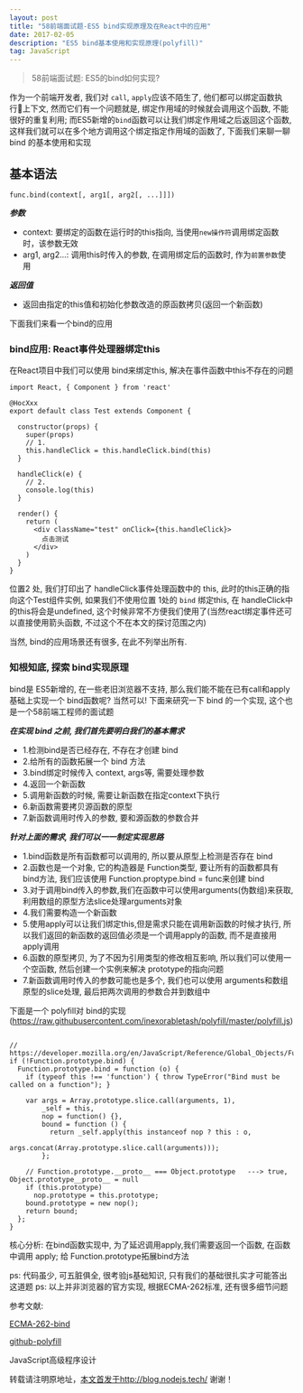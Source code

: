 ```yaml
---
layout: post
title: "58前端面试题-ES5 bind实现原理及在React中的应用"
date: 2017-02-05 
description: "ES5 bind基本使用和实现原理(polyfill)"
tag: JavaScript 
---   
```



> 58前端面试题: ES5的bind如何实现?

作为一个前端开发者, 我们对 `call`, `apply`应该不陌生了, 他们都可以绑定函数执行上下文, 然而它们有一个问题就是, 绑定作用域的时候就会调用这个函数, 不能很好的重复利用; 而ES5新增的`bind`函数可以让我们绑定作用域之后返回这个函数, 这样我们就可以在多个地方调用这个绑定指定作用域的函数了, 下面我们来聊一聊 bind 的基本使用和实现

## 基本语法
```text
func.bind(context[, arg1[, arg2[, ...]]])  
```
***参数***
* context: 要绑定的函数在运行时的this指向, 当使用`new操作符`调用绑定函数时，该参数无效
* arg1, arg2...: 调用this时传入的参数, 在调用绑定后的函数时, 作为`前置参数`使用


***返回值***
* 返回由指定的this值和初始化参数改造的原函数拷贝(返回一个新函数)

下面我们来看一个bind的应用

### bind应用: React事件处理器绑定this

在React项目中我们可以使用 bind来绑定this, 解决在事件函数中this不存在的问题
```text
import React, { Component } from 'react'

@HocXxx
export default class Test extends Component {

  constructor(props) {
    super(props)
    // 1.
    this.handleClick = this.handleClick.bind(this)
  }

  handleClick(e) {
    // 2.
    console.log(this)
  }

  render() {
    return (
      <div className="test" onClick={this.handleClick}>
        点击测试
      </div>
    )
  }
}
```

位置2 处, 我们打印出了 handleClick事件处理函数中的 this, 此时的this正确的指向这个Test组件实例, 如果我们不使用位置 1处的 `bind` 绑定this, 在 handleClick中的this将会是undefined, 这个时候非常不方便我们使用了(当然react绑定事件还可以直接使用箭头函数, 不过这个不在本文的探讨范围之内)

当然, bind的应用场景还有很多, 在此不列举出所有.

### 知根知底, 探索 bind实现原理
bind是 ES5新增的, 在一些老旧浏览器不支持, 那么我们能不能在已有call和apply基础上实现一个 bind函数呢?
当然可以!
下面来研究一下 bind 的一个实现, 这个也是一个58前端工程师的面试题

***在实现 bind 之前, 我们首先要明白我们的基本需求***
* 1.检测bind是否已经存在, 不存在才创建 bind
* 2.给所有的函数拓展一个 bind 方法
* 3.bind绑定时候传入 context, args等, 需要处理参数
* 4.返回一个新函数
* 5.调用新函数的时候, 需要让新函数在指定context下执行
* 6.新函数需要拷贝源函数的原型
* 7.新函数调用时传入的参数, 要和源函数的参数合并

***针对上面的需求, 我们可以一一制定实现思路***
* 1.bind函数是所有函数都可以调用的, 所以要从原型上检测是否存在 bind
* 2.函数也是一个对象, 它的构造器是 Function类型, 要让所有的函数都具有bind方法, 我们应该使用 Function.proptype.bind = func来创建  bind
* 3.对于调用bind传入的参数,我们在函数中可以使用arguments(伪数组)来获取, 利用数组的原型方法slice处理arguments对象
* 4.我们需要构造一个新函数 
* 5.使用apply可以让我们绑定this,但是需求只能在调用新函数的时候才执行, 所以我们返回的新函数的返回值必须是一个调用apply的函数, 而不是直接用apply调用
* 6.函数的原型拷贝, 为了不因为引用类型的修改相互影响, 所以我们可以使用一个空函数, 然后创建一个实例来解决 prototype的指向问题
* 7.新函数调用时传入的参数可能也是多个, 我们也可以使用 arguments和数组原型的slice处理, 最后把两次调用的参数合并到数组中


下面是一个 polyfill对 bind的实现 (https://raw.githubusercontent.com/inexorabletash/polyfill/master/polyfill.js)

```text

// https://developer.mozilla.org/en/JavaScript/Reference/Global_Objects/Function/bind
if (!Function.prototype.bind) {
  Function.prototype.bind = function (o) {
    if (typeof this !== 'function') { throw TypeError("Bind must be called on a function"); }

    var args = Array.prototype.slice.call(arguments, 1),
        _self = this,
        nop = function() {},
        bound = function () {
          return _self.apply(this instanceof nop ? this : o,
                            args.concat(Array.prototype.slice.call(arguments)));
        };

    // Function.prototype.__proto__ === Object.prototype   ---> true, Object.prototype__proto__ = null
    if (this.prototype)
      nop.prototype = this.prototype;
    bound.prototype = new nop();
    return bound;
  };
}

```

核心分析: 在bind函数实现中, 为了延迟调用apply,我们需要返回一个函数, 在函数中调用 apply; 给  Function.prototype拓展bind方法

ps: 代码虽少, 可五脏俱全, 很考验js基础知识, 只有我们的基础很扎实才可能答出这道题
ps: 以上并非浏览器的官方实现, 根据ECMA-262标准, 还有很多细节问题

参考文献:

[ECMA-262-bind](https://www.ecma-international.org/ecma-262/5.1/#sec-15.3.4.5)

[github-polyfill](https://raw.githubusercontent.com/inexorabletash/polyfill/master/polyfill.js)

JavaScript高级程序设计





转载请注明原地址，[本文首发于http://blog.nodejs.tech/](http://blog.nodejs.tech) 谢谢！
